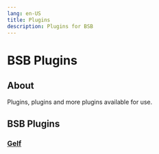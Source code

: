 ```yaml
---
lang: en-US
title: Plugins
description: Plugins for BSB
---
```


# BSB Plugins  

## About  

Plugins, plugins and more plugins available for use.

## BSB Plugins

### [Gelf](/Logging/Gelf)
